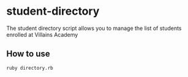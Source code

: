 # student-directory


The student directory script allows you to manage the list of students enrolled at Villains Academy

## How to use

```shell
ruby directory.rb
```

